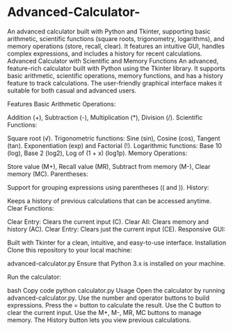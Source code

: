 # Advanced-Calculator-
An advanced calculator built with Python and Tkinter, supporting basic arithmetic, scientific functions (square roots, trigonometry, logarithms), and memory operations (store, recall, clear). It features an intuitive GUI, handles complex expressions, and includes a history for recent calculations.
Advanced Calculator with Scientific and Memory Functions
An advanced, feature-rich calculator built with Python using the Tkinter library. It supports basic arithmetic, scientific operations, memory functions, and has a history feature to track calculations. The user-friendly graphical interface makes it suitable for both casual and advanced users.

Features
Basic Arithmetic Operations:

Addition (+), Subtraction (-), Multiplication (*), Division (/).
Scientific Functions:

Square root (√).
Trigonometric functions: Sine (sin), Cosine (cos), Tangent (tan).
Exponentiation (exp) and Factorial (!).
Logarithmic functions: Base 10 (log), Base 2 (log2), Log of (1 + x) (log1p).
Memory Operations:

Store value (M+), Recall value (MR), Subtract from memory (M-), Clear memory (MC).
Parentheses:

Support for grouping expressions using parentheses (( and )).
History:

Keeps a history of previous calculations that can be accessed anytime.
Clear Functions:

Clear Entry: Clears the current input (C).
Clear All: Clears memory and history (AC).
Clear Entry: Clears just the current input (CE).
Responsive GUI:

Built with Tkinter for a clean, intuitive, and easy-to-use interface.
Installation
Clone this repository to your local machine:


advanced-calculator.py
Ensure that Python 3.x is installed on your machine.

Run the calculator:

bash
Copy code
python calculator.py
Usage
Open the calculator by running advanced-calculator.py.
Use the number and operator buttons to build expressions.
Press the = button to calculate the result.
Use the C button to clear the current input.
Use the M+, M-, MR, MC buttons to manage memory.
The History button lets you view previous calculations.
